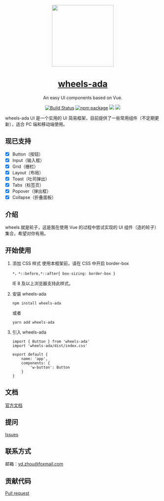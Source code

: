 <p align="center">
  <a href="https://adashuai5.github.io/wheels-ada/">
    <img width="200" src="https://adashuai5.github.io/wheels-ada/ada.png">
  </a>
</p>

<h1 align="center">
  <a href="https://adashuai5.github.io/wheels-ada/" target="_blank">wheels-ada</a>
</h1>

<div align="center">

An easy UI components based on Vue.

[![Build Status](https://travis-ci.org/travis-ci/travis-web.svg?branch=master)](https://travis-ci.org/travis-ci/travis-web)
[![npm package](https://img.shields.io/npm/v/wheels-ada.svg?style=flat-square)](https://www.npmjs.com/package/wheels-ada)
![](https://img.shields.io/badge/language-JavaScript-yellow.svg)
![](https://img.shields.io/badge/license-MIT-000000.svg)

</div>

wheels-ada UI 是一个实用的 UI 简易框架，目前提供了一些常用组件（不定期更新），适合 PC 端和移动端使用。

## 现已支持

- [x] Button（按钮）
- [x] Input（输入框）
- [x] Grid（栅栏）
- [x] Layout（布局）
- [x] Toast（吐司弹出）
- [x] Tabs（标签页）
- [x] Popover（弹出框）
- [x] Collapse（折叠面板）

## 介绍

wheels 就是轮子，这是我在使用 Vue 的过程中尝试实现的 UI 组件（造的轮子）集合，希望对你有用。

## 开始使用

1. 添加 CSS 样式
   使用本框架前，请在 CSS 中开启 border-box

   ```
   *，*::before,*::after{ box-sizing: border-box }
   ```

   IE 8 及以上浏览器支持此样式。

2. 安装 wheels-ada

   ```
   npm install wheels-ada
   ```

   或者

   ```
   yarn add wheels-ada
   ```

3. 引入 wheels-ada

   ```
   import { Button } from 'wheels-ada'
   import 'wheels-ada/dist/index.css'

   export default {
       name: 'app',
       components: {
           'w-button': Button
       }
   }
   ```

## 文档

[官方文档](https://adashuai5.github.io/wheels-ada/)

## 提问

[Issues](https://github.com/Adashuai5/wheels-ada/issues)

## 联系方式

邮箱：yd.zhou@foxmail.com

## 贡献代码

[Pull request](https://github.com/Adashuai5/wheels-ada/pulls)
